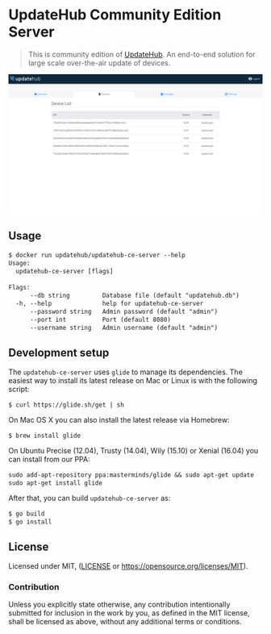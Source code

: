 UpdateHub Community Edition Server
==================================

> This is community edition of [UpdateHub](https://updatehub.io).
An end-to-end solution for large scale over-the-air update of devices.

<img align="center" src="docs/device_list.png"/>

## Usage

```
$ docker run updatehub/updatehub-ce-server --help
Usage:
  updatehub-ce-server [flags]

Flags:
      --db string         Database file (default "updatehub.db")
  -h, --help              help for updatehub-ce-server
      --password string   Admin password (default "admin")
      --port int          Port (default 8080)
      --username string   Admin username (default "admin")
```

## Development setup

The `updatehub-ce-server` uses `glide` to manage its dependencies. The
easiest way to install its latest release on Mac or Linux is with the
following script:

```
$ curl https://glide.sh/get | sh
```

On Mac OS X you can also install the latest release via Homebrew:

```
$ brew install glide
```

On Ubuntu Precise (12.04), Trusty (14.04), Wily (15.10) or Xenial (16.04) you can install from our PPA:

```
sudo add-apt-repository ppa:masterminds/glide && sudo apt-get update
sudo apt-get install glide
```

After that, you can build `updatehub-ce-server` as:

```
$ go build
$ go install
```

## License

Licensed under MIT, ([LICENSE](LICENSE) or https://opensource.org/licenses/MIT).

### Contribution

Unless you explicitly state otherwise, any contribution intentionally
submitted for inclusion in the work by you, as defined in the MIT
license, shall be licensed as above, without any additional terms or
conditions.
